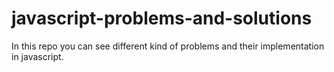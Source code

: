 # javascript-problems-and-solutions
In this repo you can see different kind of problems and their implementation in javascript.
